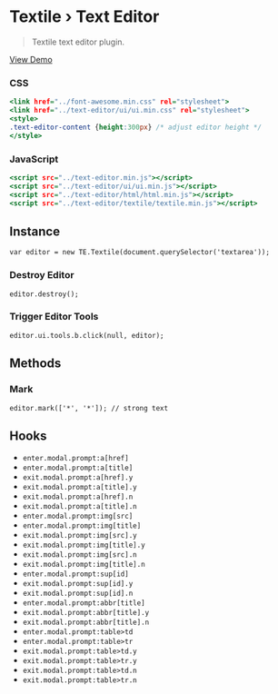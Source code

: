 Textile › Text Editor
=====================

> Textile text editor plugin.

[View Demo](https://rawgit.com/tovic/text-editor/master/text-editor/textile/textile.html)

### CSS

~~~ .html
<link href="../font-awesome.min.css" rel="stylesheet">
<link href="../text-editor/ui/ui.min.css" rel="stylesheet">
<style>
.text-editor-content {height:300px} /* adjust editor height */
</style>
~~~

### JavaScript

~~~ .html
<script src="../text-editor.min.js"></script>
<script src="../text-editor/ui/ui.min.js"></script>
<script src="../text-editor/html/html.min.js"></script>
<script src="../text-editor/textile/textile.min.js"></script>
~~~

Instance
--------

~~~ .javascript
var editor = new TE.Textile(document.querySelector('textarea'));
~~~

### Destroy Editor

~~~ .javascript
editor.destroy();
~~~

### Trigger Editor Tools

~~~ .javascript
editor.ui.tools.b.click(null, editor);
~~~

Methods
-------

### Mark

~~~ .javascript
editor.mark(['*', '*']); // strong text
~~~

Hooks
-----

 - `enter.modal.prompt:a[href]`
 - `enter.modal.prompt:a[title]`
 - `exit.modal.prompt:a[href].y`
 - `exit.modal.prompt:a[title].y`
 - `exit.modal.prompt:a[href].n`
 - `exit.modal.prompt:a[title].n`
 - `enter.modal.prompt:img[src]`
 - `enter.modal.prompt:img[title]`
 - `exit.modal.prompt:img[src].y`
 - `exit.modal.prompt:img[title].y`
 - `exit.modal.prompt:img[src].n`
 - `exit.modal.prompt:img[title].n`
 - `enter.modal.prompt:sup[id]`
 - `exit.modal.prompt:sup[id].y`
 - `exit.modal.prompt:sup[id].n`
 - `enter.modal.prompt:abbr[title]`
 - `exit.modal.prompt:abbr[title].y`
 - `exit.modal.prompt:abbr[title].n`
 - `enter.modal.prompt:table>td`
 - `enter.modal.prompt:table>tr`
 - `exit.modal.prompt:table>td.y`
 - `exit.modal.prompt:table>tr.y`
 - `exit.modal.prompt:table>td.n`
 - `exit.modal.prompt:table>tr.n`